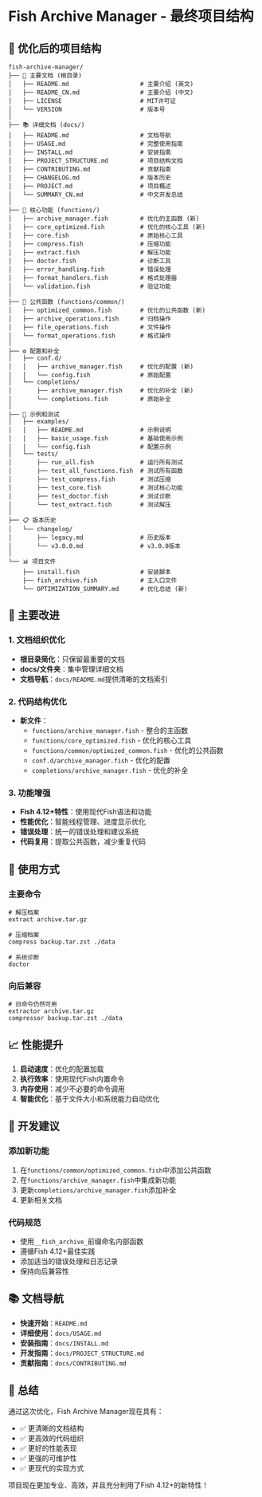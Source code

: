 # Fish Archive Manager - 最终项目结构

## 📁 优化后的项目结构

```
fish-archive-manager/
├── 📄 主要文档 (根目录)
│   ├── README.md                    # 主要介绍 (英文)
│   ├── README_CN.md                 # 主要介绍 (中文)
│   ├── LICENSE                      # MIT许可证
│   └── VERSION                      # 版本号
│
├── 📚 详细文档 (docs/)
│   ├── README.md                    # 文档导航
│   ├── USAGE.md                     # 完整使用指南
│   ├── INSTALL.md                   # 安装指南
│   ├── PROJECT_STRUCTURE.md         # 项目结构文档
│   ├── CONTRIBUTING.md              # 贡献指南
│   ├── CHANGELOG.md                 # 版本历史
│   ├── PROJECT.md                   # 项目概述
│   └── SUMMARY_CN.md                # 中文开发总结
│
├── 🔧 核心功能 (functions/)
│   ├── archive_manager.fish         # 优化的主函数 (新)
│   ├── core_optimized.fish          # 优化的核心工具 (新)
│   ├── core.fish                    # 原始核心工具
│   ├── compress.fish                # 压缩功能
│   ├── extract.fish                 # 解压功能
│   ├── doctor.fish                  # 诊断工具
│   ├── error_handling.fish          # 错误处理
│   ├── format_handlers.fish         # 格式处理器
│   └── validation.fish              # 验证功能
│
├── 🔄 公共函数 (functions/common/)
│   ├── optimized_common.fish        # 优化的公共函数 (新)
│   ├── archive_operations.fish      # 归档操作
│   ├── file_operations.fish         # 文件操作
│   └── format_operations.fish       # 格式操作
│
├── ⚙️ 配置和补全
│   ├── conf.d/
│   │   ├── archive_manager.fish     # 优化的配置 (新)
│   │   └── config.fish              # 原始配置
│   └── completions/
│       ├── archive_manager.fish     # 优化的补全 (新)
│       └── completions.fish         # 原始补全
│
├── 📝 示例和测试
│   ├── examples/
│   │   ├── README.md                # 示例说明
│   │   ├── basic_usage.fish         # 基础使用示例
│   │   └── config.fish              # 配置示例
│   └── tests/
│       ├── run_all.fish             # 运行所有测试
│       ├── test_all_functions.fish  # 测试所有函数
│       ├── test_compress.fish       # 测试压缩
│       ├── test_core.fish           # 测试核心功能
│       ├── test_doctor.fish         # 测试诊断
│       └── test_extract.fish        # 测试解压
│
├── 📋 版本历史
│   └── changelog/
│       ├── legacy.md                # 历史版本
│       └── v3.0.0.md                # v3.0.0版本
│
└── 📊 项目文件
    ├── install.fish                 # 安装脚本
    ├── fish_archive.fish            # 主入口文件
    └── OPTIMIZATION_SUMMARY.md      # 优化总结 (新)
```

## 🎯 主要改进

### 1. 文档组织优化
- **根目录简化**：只保留最重要的文档
- **docs/文件夹**：集中管理详细文档
- **文档导航**：`docs/README.md`提供清晰的文档索引

### 2. 代码结构优化
- **新文件**：
  - `functions/archive_manager.fish` - 整合的主函数
  - `functions/core_optimized.fish` - 优化的核心工具
  - `functions/common/optimized_common.fish` - 优化的公共函数
  - `conf.d/archive_manager.fish` - 优化的配置
  - `completions/archive_manager.fish` - 优化的补全

### 3. 功能增强
- **Fish 4.12+特性**：使用现代Fish语法和功能
- **性能优化**：智能线程管理、进度显示优化
- **错误处理**：统一的错误处理和建议系统
- **代码复用**：提取公共函数，减少重复代码

## 🚀 使用方式

### 主要命令
```fish
# 解压档案
extract archive.tar.gz

# 压缩档案
compress backup.tar.zst ./data

# 系统诊断
doctor
```

### 向后兼容
```fish
# 旧命令仍然可用
extractor archive.tar.gz
compressor backup.tar.zst ./data
```

## 📈 性能提升

1. **启动速度**：优化的配置加载
2. **执行效率**：使用现代Fish内置命令
3. **内存使用**：减少不必要的命令调用
4. **智能优化**：基于文件大小和系统能力自动优化

## 🔧 开发建议

### 添加新功能
1. 在`functions/common/optimized_common.fish`中添加公共函数
2. 在`functions/archive_manager.fish`中集成新功能
3. 更新`completions/archive_manager.fish`添加补全
4. 更新相关文档

### 代码规范
- 使用`__fish_archive_`前缀命名内部函数
- 遵循Fish 4.12+最佳实践
- 添加适当的错误处理和日志记录
- 保持向后兼容性

## 📚 文档导航

- **快速开始**：`README.md`
- **详细使用**：`docs/USAGE.md`
- **安装指南**：`docs/INSTALL.md`
- **开发指南**：`docs/PROJECT_STRUCTURE.md`
- **贡献指南**：`docs/CONTRIBUTING.md`

## 🎉 总结

通过这次优化，Fish Archive Manager现在具有：
- ✅ 更清晰的文档结构
- ✅ 更高效的代码组织
- ✅ 更好的性能表现
- ✅ 更强的可维护性
- ✅ 更现代的实现方式

项目现在更加专业、高效，并且充分利用了Fish 4.12+的新特性！